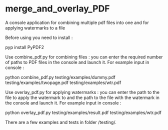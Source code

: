 # merge_and_overlay_PDF
A console  application for combining multiple pdf files into one and for applying watermarks to a file

Before using you need to install :

pyp install PyPDF2

Use combine_pdf.py for combining files : you can enter the required number of paths to PDF files in the console and launch it. 
For example input in console : 

python combine_pdf.py testing/examples/dummy.pdf testing/examples/twopage.pdf testing/examples/wtr.pdf


Use overlay_pdf.py for applying watermarks : you can enter the path to the file to apply the watermark to and the path to the file with the watermark in the console and launch it.
For example input in console : 

python overlay_pdf.py testing/examples/result.pdf testing/examples/wtr.pdf 

There are a few examples and tests in folder /testing/.
